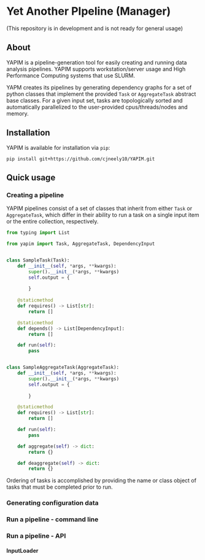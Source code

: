 # Yet Another PIpeline (Manager)

(This repository is in development and is not ready for general usage)

## About

YAPIM is a pipeline-generation tool for easily creating and running data analysis pipelines.
YAPIM supports workstation/server usage and High Performance Computing systems that use SLURM.

YAPM creates its pipelines by generating dependency graphs for a set of python classes that implement the provided
`Task` or `AggregateTask` abstract base classes. For a given input set, tasks are topologically sorted and automatically 
parallelized to the user-provided cpus/threads/nodes and memory.


## Installation
YAPIM is available for installation via `pip`:

```shell
pip install git+https://github.com/cjneely10/YAPIM.git 
```


## Quick usage

### Creating a pipeline

YAPIM pipelines consist of a set of classes that inherit from either `Task` or `AggregateTask`, which differ in their 
ability to run a task on a single input item or the entire collection, respectively.

```python
from typing import List

from yapim import Task, AggregateTask, DependencyInput


class SampleTask(Task):
    def __init__(self, *args, **kwargs):
        super().__init__(*args, **kwargs)
        self.output = {
            
        }
    
    @staticmethod
    def requires() -> List[str]:
        return []

    @staticmethod
    def depends() -> List[DependencyInput]:
        return []

    def run(self):
        pass


class SampleAggregateTask(AggregateTask):
    def __init__(self, *args, **kwargs):
        super().__init__(*args, **kwargs)
        self.output = {
            
        }

    @staticmethod
    def requires() -> List[str]:
        return []

    def run(self):
        pass

    def aggregate(self) -> dict:
        return {}

    def deaggregate(self) -> dict:
        return {}
```

Ordering of tasks is accomplished by providing the name or class object of tasks that must be completed prior to run.



### Generating configuration data

### Run a pipeline - command line

### Run a pipeline - API

#### InputLoader
